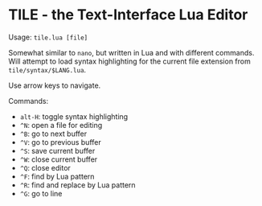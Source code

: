 # TILE - the Text-Interface Lua Editor

Usage: `tile.lua [file]`

Somewhat similar to `nano`, but written in Lua and with different commands.  Will attempt to load syntax highlighting for the current file extension from `tile/syntax/$LANG.lua`.

Use arrow keys to navigate.

Commands:

 - `alt-H`: toggle syntax highlighting
 - `^N`: open a file for editing
 - `^B`: go to next buffer
 - `^V`: go to previous buffer
 - `^S`: save current buffer
 - `^W`: close current buffer
 - `^Q`: close editor
 - `^F`: find by Lua pattern
 - `^R`: find and replace by Lua pattern
 - `^G`: go to line
